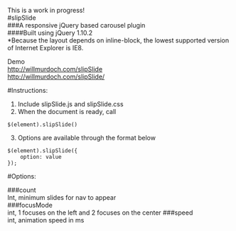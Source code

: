 This is a work in progress!  
#slipSlide  
###A responsive jQuery based carousel plugin  
####Built using jQuery 1.10.2  
*Because the layout depends on inline-block, the lowest supported version of Internet Explorer is IE8.

Demo  
http://willmurdoch.com/slipSlide  
http://willmurdoch.com/slipSlide/

#Instructions:

1) Include slipSlide.js and slipSlide.css  
2) When the document is ready, call  

```
$(element).slipSlide()
```

3) Options are available through the format below  

```
$(element).slipSlide({
	option: value
});
```

#Options:

###count  
Int, minimum slides for nav to appear    
###focusMode  
int, 1 focuses on the left and 2 focuses on the center
###speed   
int, animation speed in ms